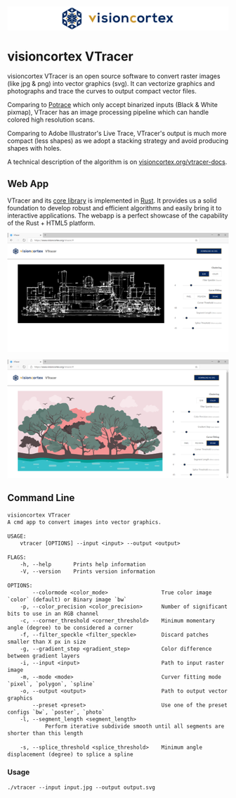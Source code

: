 ![logo](docs/images/visioncortex-banner.png)

# visioncortex VTracer

visioncortex VTracer is an open source software to convert raster images (like jpg & png) into vector graphics (svg). It can vectorize graphics and photographs and trace the curves to output compact vector files.

Comparing to [Potrace]() which only accept binarized inputs (Black & White pixmap), VTracer has an image processing pipeline which can handle colored high resolution scans.

Comparing to Adobe Illustrator's Live Trace, VTracer's output is much more compact (less shapes) as we adopt a stacking strategy and avoid producing shapes with holes.

A technical description of the algorithm is on [visioncortex.org/vtracer-docs](//www.visioncortex.org/vtracer-docs).

## Web App

VTracer and its [core library](//github.com/visioncortex/visioncortex) is implemented in [Rust](//www.rust-lang.org/). It provides us a solid foundation to develop robust and efficient algorithms and easily bring it to interactive applications. The webapp is a perfect showcase of the capability of the Rust + HTML5 platform.

![screenshot](docs/images/screenshot-01.png)

![screenshot](docs/images/screenshot-02.png)

## Command Line
```
visioncortex VTracer                                                                                                      
A cmd app to convert images into vector graphics.                                                                         
                                                                                                                          
USAGE:                                                                                                                    
    vtracer [OPTIONS] --input <input> --output <output>                                                                   
                                                                                                                          
FLAGS:                                                                                                                    
    -h, --help       Prints help information                                                                              
    -V, --version    Prints version information                                                                           
                                                                                                                          
OPTIONS:                                                                                                                  
        --colormode <color_mode>                 True color image `color` (default) or Binary image `bw`                  
    -p, --color_precision <color_precision>      Number of significant bits to use in an RGB channel                      
    -c, --corner_threshold <corner_threshold>    Minimum momentary angle (degree) to be considered a corner               
    -f, --filter_speckle <filter_speckle>        Discard patches smaller than X px in size                                
    -g, --gradient_step <gradient_step>          Color difference between gradient layers                                 
    -i, --input <input>                          Path to input raster image                                               
    -m, --mode <mode>                            Curver fitting mode `pixel`, `polygon`, `spline`                         
    -o, --output <output>                        Path to output vector graphics                                           
        --preset <preset>                        Use one of the preset configs `bw`, `poster`, `photo`                    
    -l, --segment_length <segment_length>                                                                                 
            Perform iterative subdivide smooth until all segments are shorter than this length                            
                                                                                                                          
    -s, --splice_threshold <splice_threshold>    Minimum angle displacement (degree) to splice a spline                   
```

### Usage
```
./vtracer --input input.jpg --output output.svg
```
